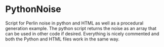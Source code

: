 # PythonNoise
Script for Perlin noise in python and HTML as well as a procedural generation example.
The python script returns the noise as an array that can be used in other code if desired.
Everything is nicely commented and both the Python and HTML files work in the same way.
